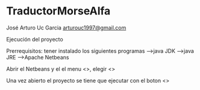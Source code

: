 # TraductorMorseAlfa

José Arturo Uc Garcia
arturouc1997@gmail.com

Ejecución del proyecto 

Prerrequisitos:
tener instalado los siguientes programas
-->java JDK
-->java JRE
-->Apache Netbeans

Abrir el Netbeans y el el menu <<file>>, elegir <<Open project>>

Una vez abierto el proyecto se tiene que ejecutar con el boton <<Run project>>
